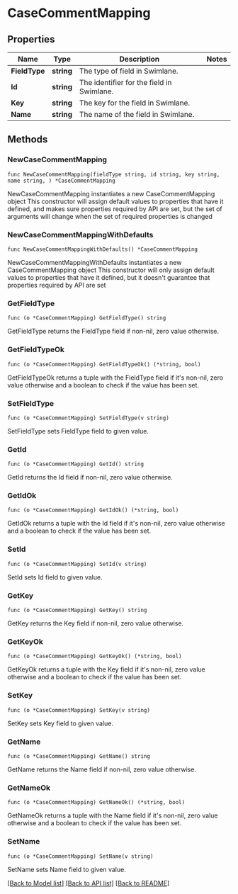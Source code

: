 # CaseCommentMapping

## Properties

Name | Type | Description | Notes
------------ | ------------- | ------------- | -------------
**FieldType** | **string** | The type of field in Swimlane. | 
**Id** | **string** | The identifier for the field in Swimlane. | 
**Key** | **string** | The key for the field in Swimlane. | 
**Name** | **string** | The name of the field in Swimlane. | 

## Methods

### NewCaseCommentMapping

`func NewCaseCommentMapping(fieldType string, id string, key string, name string, ) *CaseCommentMapping`

NewCaseCommentMapping instantiates a new CaseCommentMapping object
This constructor will assign default values to properties that have it defined,
and makes sure properties required by API are set, but the set of arguments
will change when the set of required properties is changed

### NewCaseCommentMappingWithDefaults

`func NewCaseCommentMappingWithDefaults() *CaseCommentMapping`

NewCaseCommentMappingWithDefaults instantiates a new CaseCommentMapping object
This constructor will only assign default values to properties that have it defined,
but it doesn't guarantee that properties required by API are set

### GetFieldType

`func (o *CaseCommentMapping) GetFieldType() string`

GetFieldType returns the FieldType field if non-nil, zero value otherwise.

### GetFieldTypeOk

`func (o *CaseCommentMapping) GetFieldTypeOk() (*string, bool)`

GetFieldTypeOk returns a tuple with the FieldType field if it's non-nil, zero value otherwise
and a boolean to check if the value has been set.

### SetFieldType

`func (o *CaseCommentMapping) SetFieldType(v string)`

SetFieldType sets FieldType field to given value.


### GetId

`func (o *CaseCommentMapping) GetId() string`

GetId returns the Id field if non-nil, zero value otherwise.

### GetIdOk

`func (o *CaseCommentMapping) GetIdOk() (*string, bool)`

GetIdOk returns a tuple with the Id field if it's non-nil, zero value otherwise
and a boolean to check if the value has been set.

### SetId

`func (o *CaseCommentMapping) SetId(v string)`

SetId sets Id field to given value.


### GetKey

`func (o *CaseCommentMapping) GetKey() string`

GetKey returns the Key field if non-nil, zero value otherwise.

### GetKeyOk

`func (o *CaseCommentMapping) GetKeyOk() (*string, bool)`

GetKeyOk returns a tuple with the Key field if it's non-nil, zero value otherwise
and a boolean to check if the value has been set.

### SetKey

`func (o *CaseCommentMapping) SetKey(v string)`

SetKey sets Key field to given value.


### GetName

`func (o *CaseCommentMapping) GetName() string`

GetName returns the Name field if non-nil, zero value otherwise.

### GetNameOk

`func (o *CaseCommentMapping) GetNameOk() (*string, bool)`

GetNameOk returns a tuple with the Name field if it's non-nil, zero value otherwise
and a boolean to check if the value has been set.

### SetName

`func (o *CaseCommentMapping) SetName(v string)`

SetName sets Name field to given value.



[[Back to Model list]](../README.md#documentation-for-models) [[Back to API list]](../README.md#documentation-for-api-endpoints) [[Back to README]](../README.md)


